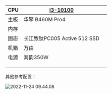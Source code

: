 

| CPU  | [i3-10100](https://ark.intel.com/content/www/cn/zh/ark/products/199283/intel-core-i310100-processor-6m-cache-up-to-4-30-ghz.html) |      |
| ---- | ------------------------------------------------------------ | ---- |
| 主板 | 华擎 B460M Pro4                                              |      |
| 内存 |                                                              |      |
| 固态 | 长江致钛PC005 Active 512 SSD                                 |      |
| 机箱 | 万由                                                         |      |
| 电源 | 海韵350W                                                     |      |
|      |                                                              |      |
|      |                                                              |      |
|      |                                                              |      |



其他参考配置：

![2022-11-24 09.44.08](https://kiwi4814-1256211473.cos.ap-nanjing.myqcloud.com//img202211251722095.webp)